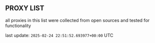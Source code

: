 ## PROXY LIST

all proxies in this list were collected from open sources and tested for functionality

last update: `2025-02-24 22:51:52.693977+00:00` UTC